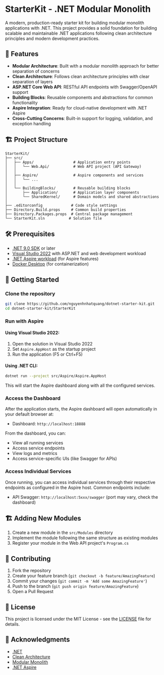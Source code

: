 # StarterKit - .NET Modular Monolith

A modern, production-ready starter kit for building modular monolith applications with .NET. This project provides a solid foundation for building scalable and maintainable .NET applications following clean architecture principles and modern development practices.

## 🚀 Features

- **Modular Architecture**: Built with a modular monolith approach for better separation of concerns
- **Clean Architecture**: Follows clean architecture principles with clear separation of layers
- **ASP.NET Core Web API**: RESTful API endpoints with Swagger/OpenAPI support
- **Building Blocks**: Reusable components and abstractions for common functionality
- **Aspire Integration**: Ready for cloud-native development with .NET Aspire
- **Cross-Cutting Concerns**: Built-in support for logging, validation, and exception handling

## 🏗️ Project Structure

```
StarterKit/
├── src/
│   ├── Apps/                  # Application entry points
│   │   └── Web.Api/           # Web API project (API Gateway)
│   │
│   ├── Aspire/                # Aspire components and services
│   │   └── ...
│   │
│   └── BuildingBlocks/        # Reusable building blocks
│       ├── Application/       # Application layer components
│       └── SharedKernel/      # Domain models and shared abstractions
│
├── .editorconfig             # Code style settings
├── Directory.Build.props     # Common build properties
├── Directory.Packages.props  # Central package management
└── StarterKit.sln           # Solution file
```

## 🛠️ Prerequisites

- [.NET 9.0 SDK](https://dotnet.microsoft.com/download/dotnet/9.0) or later
- [Visual Studio 2022](https://visualstudio.microsoft.com/) with ASP.NET and web development workload
- [.NET Aspire workload](https://learn.microsoft.com/en-us/dotnet/aspire/get-started/install) (for Aspire features)
- [Docker Desktop](https://www.docker.com/products/docker-desktop) (for containerization)

## 🚀 Getting Started

### Clone the repository

```bash
git clone https://github.com/nguyenhnhatquang/dotnet-starter-kit.git
cd dotnet-starter-kit/StarterKit
```

### Run with Aspire

#### Using Visual Studio 2022:

1. Open the solution in Visual Studio 2022
2. Set `Aspire.AppHost` as the startup project
3. Run the application (F5 or Ctrl+F5)

#### Using .NET CLI:

```bash
dotnet run --project src/Aspire/Aspire.AppHost
```

This will start the Aspire dashboard along with all the configured services.

### Access the Dashboard

After the application starts, the Aspire dashboard will open automatically in your default browser at:

- Dashboard: `http://localhost:18888`

From the dashboard, you can:

- View all running services
- Access service endpoints
- View logs and metrics
- Access service-specific UIs (like Swagger for APIs)

### Access Individual Services

Once running, you can access individual services through their respective endpoints as configured in the Aspire host. Common endpoints include:

- API Swagger: `http://localhost:5xxx/swagger` (port may vary, check the dashboard)

## 🏗️ Adding New Modules

1. Create a new module in the `src/Modules` directory
2. Implement the module following the same structure as existing modules
3. Register your module in the Web API project's `Program.cs`

## 🤝 Contributing

1. Fork the repository
2. Create your feature branch (`git checkout -b feature/AmazingFeature`)
3. Commit your changes (`git commit -m 'Add some AmazingFeature'`)
4. Push to the branch (`git push origin feature/AmazingFeature`)
5. Open a Pull Request

## 📄 License

This project is licensed under the MIT License - see the [LICENSE](LICENSE) file for details.

## 🙏 Acknowledgments

- [.NET](https://dotnet.microsoft.com/)
- [Clean Architecture](https://blog.cleancoder.com/uncle-bob/2012/08/13/the-clean-architecture.html)
- [Modular Monolith](https://www.kamilgrzybek.com/blog/architecture/modular-monolith-primer/)
- [.NET Aspire](https://learn.microsoft.com/en-us/dotnet/aspire/)
